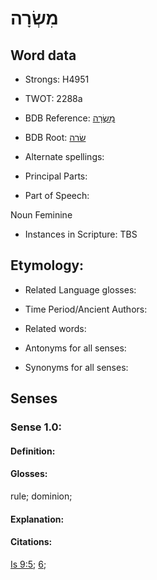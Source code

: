 # מִשְׂרָה

<!-- Status: S2="NeedsEdits" -->
<!-- Lexica used for edits:   -->

## Word data

* Strongs: H4951

* TWOT: 2288a

* BDB Reference: [מִשְׂרָה](rc://en/bdb/dict/u.cf.ab)

* BDB Root: [שׂרה](rc://en/bdb/dict/u.cf.aa)

* Alternate spellings:

* Principal Parts:

* Part of Speech:

Noun Feminine

* Instances in Scripture: TBS

## Etymology:

* Related Language glosses:

* Time Period/Ancient Authors:

* Related words:

* Antonyms for all senses:

* Synonyms for all senses:

## Senses

### Sense 1.0:

#### Definition:

#### Glosses:

rule; dominion; 

#### Explanation:

#### Citations:

[Is 9:5](rc://he/uhb/book/isa/9/5); [6](rc://he/uhb/book/isa/9/6); 

